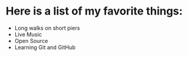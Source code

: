 # Here is a list of my favorite things:
- Long walks on short piers
- Live Music
- Open Source
- Learning Git and GitHub
